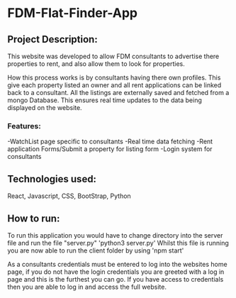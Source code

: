 # FDM-Flat-Finder-App

## Project Description: 
This website was developed to allow FDM consultants to advertise there properties to rent, and also allow them to look for properties. 

How this process works is by consultants having there own profiles. This give each property listed an owner and all rent applications can be linked back to a consultant.
All the listings are externally saved and fetched from a mongo Database. This ensures real time updates to the data being displayed on the website.

### Features: 
-WatchList page specific to consultants
-Real time data fetching
-Rent application Forms/Submit a property for listing form
-Login system for consultants

## Technologies used:
React, Javascript, CSS, BootStrap, Python 

## How to run: 
To run this application you would have to change directory into the server file and run the file "server.py" 'python3 server.py' Whilst this file is running you are now able to run the client folder by using 'npm start'

As a consultants credentials must be entered to log into the websites home page, if you do not have the login credentials you are greeted with a log in page and this is the furthest you can go. If you have access to credentials then you are able to log in and access the full website.


